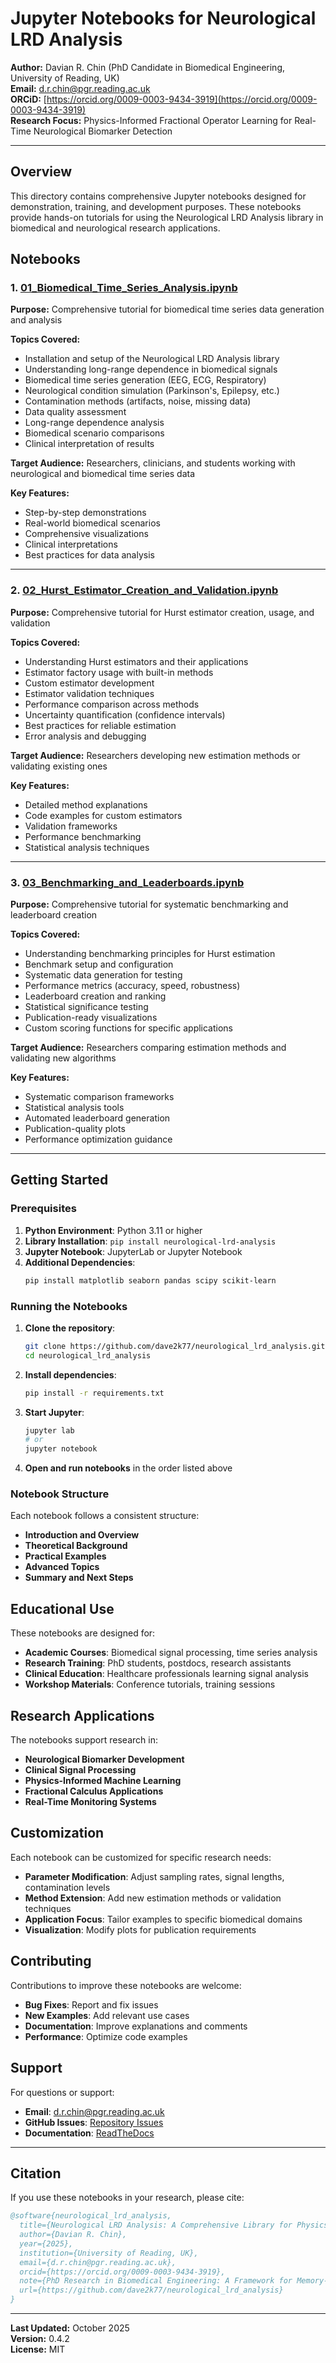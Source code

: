 # Jupyter Notebooks for Neurological LRD Analysis

**Author:** Davian R. Chin (PhD Candidate in Biomedical Engineering, University of Reading, UK)  
**Email:** d.r.chin@pgr.reading.ac.uk  
**ORCiD:** [https://orcid.org/0009-0003-9434-3919](https://orcid.org/0009-0003-9434-3919)  
**Research Focus:** Physics-Informed Fractional Operator Learning for Real-Time Neurological Biomarker Detection

---

## Overview

This directory contains comprehensive Jupyter notebooks designed for demonstration, training, and development purposes. These notebooks provide hands-on tutorials for using the Neurological LRD Analysis library in biomedical and neurological research applications.

## Notebooks

### 1. [01_Biomedical_Time_Series_Analysis.ipynb](01_Biomedical_Time_Series_Analysis.ipynb)

**Purpose:** Comprehensive tutorial for biomedical time series data generation and analysis

**Topics Covered:**
- Installation and setup of the Neurological LRD Analysis library
- Understanding long-range dependence in biomedical signals
- Biomedical time series generation (EEG, ECG, Respiratory)
- Neurological condition simulation (Parkinson's, Epilepsy, etc.)
- Contamination methods (artifacts, noise, missing data)
- Data quality assessment
- Long-range dependence analysis
- Biomedical scenario comparisons
- Clinical interpretation of results

**Target Audience:** Researchers, clinicians, and students working with neurological and biomedical time series data

**Key Features:**
- Step-by-step demonstrations
- Real-world biomedical scenarios
- Comprehensive visualizations
- Clinical interpretations
- Best practices for data analysis

---

### 2. [02_Hurst_Estimator_Creation_and_Validation.ipynb](02_Hurst_Estimator_Creation_and_Validation.ipynb)

**Purpose:** Comprehensive tutorial for Hurst estimator creation, usage, and validation

**Topics Covered:**
- Understanding Hurst estimators and their applications
- Estimator factory usage with built-in methods
- Custom estimator development
- Estimator validation techniques
- Performance comparison across methods
- Uncertainty quantification (confidence intervals)
- Best practices for reliable estimation
- Error analysis and debugging

**Target Audience:** Researchers developing new estimation methods or validating existing ones

**Key Features:**
- Detailed method explanations
- Code examples for custom estimators
- Validation frameworks
- Performance benchmarking
- Statistical analysis techniques

---

### 3. [03_Benchmarking_and_Leaderboards.ipynb](03_Benchmarking_and_Leaderboards.ipynb)

**Purpose:** Comprehensive tutorial for systematic benchmarking and leaderboard creation

**Topics Covered:**
- Understanding benchmarking principles for Hurst estimation
- Benchmark setup and configuration
- Systematic data generation for testing
- Performance metrics (accuracy, speed, robustness)
- Leaderboard creation and ranking
- Statistical significance testing
- Publication-ready visualizations
- Custom scoring functions for specific applications

**Target Audience:** Researchers comparing estimation methods and validating new algorithms

**Key Features:**
- Systematic comparison frameworks
- Statistical analysis tools
- Automated leaderboard generation
- Publication-quality plots
- Performance optimization guidance

---

## Getting Started

### Prerequisites

1. **Python Environment**: Python 3.11 or higher
2. **Library Installation**: `pip install neurological-lrd-analysis`
3. **Jupyter Notebook**: JupyterLab or Jupyter Notebook
4. **Additional Dependencies**:
   ```bash
   pip install matplotlib seaborn pandas scipy scikit-learn
   ```

### Running the Notebooks

1. **Clone the repository**:
   ```bash
   git clone https://github.com/dave2k77/neurological_lrd_analysis.git
   cd neurological_lrd_analysis
   ```

2. **Install dependencies**:
   ```bash
   pip install -r requirements.txt
   ```

3. **Start Jupyter**:
   ```bash
   jupyter lab
   # or
   jupyter notebook
   ```

4. **Open and run notebooks** in the order listed above

### Notebook Structure

Each notebook follows a consistent structure:
- **Introduction and Overview**
- **Theoretical Background**
- **Practical Examples**
- **Advanced Topics**
- **Summary and Next Steps**

## Educational Use

These notebooks are designed for:
- **Academic Courses**: Biomedical signal processing, time series analysis
- **Research Training**: PhD students, postdocs, research assistants
- **Clinical Education**: Healthcare professionals learning signal analysis
- **Workshop Materials**: Conference tutorials, training sessions

## Research Applications

The notebooks support research in:
- **Neurological Biomarker Development**
- **Clinical Signal Processing**
- **Physics-Informed Machine Learning**
- **Fractional Calculus Applications**
- **Real-Time Monitoring Systems**

## Customization

Each notebook can be customized for specific research needs:
- **Parameter Modification**: Adjust sampling rates, signal lengths, contamination levels
- **Method Extension**: Add new estimation methods or validation techniques
- **Application Focus**: Tailor examples to specific biomedical domains
- **Visualization**: Modify plots for publication requirements

## Contributing

Contributions to improve these notebooks are welcome:
- **Bug Fixes**: Report and fix issues
- **New Examples**: Add relevant use cases
- **Documentation**: Improve explanations and comments
- **Performance**: Optimize code examples

## Support

For questions or support:
- **Email**: d.r.chin@pgr.reading.ac.uk
- **GitHub Issues**: [Repository Issues](https://github.com/dave2k77/neurological_lrd_analysis/issues)
- **Documentation**: [ReadTheDocs](https://neurological-lrd-analysis.readthedocs.io/)

---

## Citation

If you use these notebooks in your research, please cite:

```bibtex
@software{neurological_lrd_analysis,
  title={Neurological LRD Analysis: A Comprehensive Library for Physics-Informed Fractional Operator Learning and Real-Time Neurological Biomarker Detection},
  author={Davian R. Chin},
  year={2025},
  institution={University of Reading, UK},
  email={d.r.chin@pgr.reading.ac.uk},
  orcid={https://orcid.org/0009-0003-9434-3919},
  note={PhD Research in Biomedical Engineering: A Framework for Memory-Driven EEG Analysis},
  url={https://github.com/dave2k77/neurological_lrd_analysis}
}
```

---

**Last Updated:** October 2025  
**Version:** 0.4.2  
**License:** MIT

